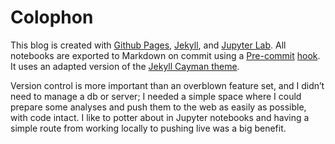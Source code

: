 
# Colophon

This blog is created with [Github Pages]([https://pages.github.com/](https://pages.github.com/)), [Jekyll](https://jekyllrb.com/), and [Jupyter Lab]([https://jupyter.org/](https://jupyter.org/)). All notebooks are exported to Markdown on commit using a [Pre-commit](https://pre-commit.com/) [hook](https://github.com/ezixi/analysis/blob/master/.pre-commit-config.yaml#L15). It uses an adapted version of the [Jekyll Cayman theme](https://github.com/pages-themes/cayman).

Version control is more important than an overblown feature set, and I didn’t need to manage a db or server; I needed a simple space where I could prepare some analyses and push them to the web as easily as possible, with code intact. I like to potter about in Jupyter notebooks and having a simple route from working locally to pushing live was a big benefit.
